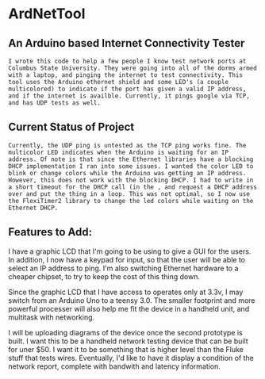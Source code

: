 ArdNetTool
==========

An Arduino based Internet Connectivity Tester
--------------

	I wrote this code to help a few people I know test network ports at Columbus State University. They were going into all of the dorms armed with a laptop, and pinging the internet to test connectivity. This tool uses the Arduino ethernet shield and some LED's (a couple multicolored) to indicate if the port has given a valid IP address, and if the internet is availble. Currently, it pings google via TCP, and has UDP tests as well.
	
Current Status of Project
--------------
	Currently, the UDP ping is untested as the TCP ping works fine. The multicolor LED indicates when the Arduino is waiting for an IP address. Of note is that since the Ethernet libraries have a blocking DHCP implementation I ran into some issues. I wanted the color LED to blink or change colors while the Arduino was getting an IP address. However, this does not work with the blocking DHCP. I had to write in a short timeout for the DHCP call (in the , and request a DHCP address over and put the thing in a loop. This was not optimal, so I now use the FlexiTimer2 library to change the led colors while waiting on the Ethernet DHCP.
	
Features to Add:
--------------
I have a graphic LCD that I'm going to be using to give a GUI for the users. In addition, I now have a keypad for input, so that the user will be able to select an IP address to ping. I'm also switching Ethernet hardware to a cheaper chipset, to try to keep the cost of this thing down. 

Since the graphic LCD that I have access to operates only at 3.3v, I may switch from an Arduino Uno to a teensy 3.0. The smaller footprint and more powerful processer will also help me fit the device in a handheld unit, and multitask with networking.

I will be uploading diagrams of the device once the second prototype is built. I want this to be a handheld network testing device that can be built for uner $50. I want it to be something that is higher level than the Fluke stuff that tests wires. Eventually, I'd like to have it display a condition of the network report, complete with bandwith and latency information.
